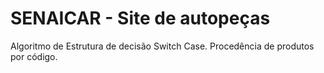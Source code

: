 # SENAICAR - Site de autopeças
Algoritmo de Estrutura de decisão Switch Case.
Procedência de produtos por código.
